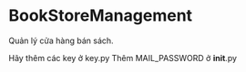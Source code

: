 # BookStoreManagement
Quản lý cửa hàng bán sách.

Hãy thêm các key ở key.py
Thêm MAIL_PASSWORD ở __init__.py